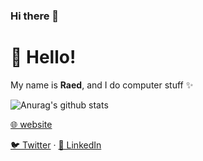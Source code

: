 ### Hi there 👋

# 👋 Hello!

My name is **Raed**, and I do computer stuff ✨


![Anurag's github stats](https://github-readme-stats.vercel.app/api?username=RaedsLab&show_icons=true&theme=synthwave)


[🌐 website](https://raed.dev)

[🐦 Twitter](https://twitter.com/Raed667) · [👔 LinkedIn](https://www.linkedin.com/in/raed-chammam/)



